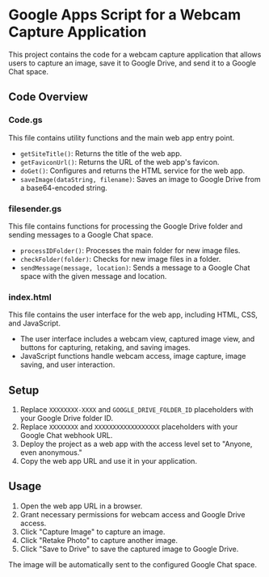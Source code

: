 # Google Apps Script for a Webcam Capture Application

This project contains the code for a webcam capture application that allows users to capture an image, save it to Google Drive, and send it to a Google Chat space.

## Code Overview

### Code.gs

This file contains utility functions and the main web app entry point.

- `getSiteTitle()`: Returns the title of the web app.
- `getFaviconUrl()`: Returns the URL of the web app's favicon.
- `doGet()`: Configures and returns the HTML service for the web app.
- `saveImage(dataString, filename)`: Saves an image to Google Drive from a base64-encoded string.

### filesender.gs

This file contains functions for processing the Google Drive folder and sending messages to a Google Chat space.

- `processIDFolder()`: Processes the main folder for new image files.
- `checkFolder(folder)`: Checks for new image files in a folder.
- `sendMessage(message, location)`: Sends a message to a Google Chat space with the given message and location.

### index.html

This file contains the user interface for the web app, including HTML, CSS, and JavaScript.

- The user interface includes a webcam view, captured image view, and buttons for capturing, retaking, and saving images.
- JavaScript functions handle webcam access, image capture, image saving, and user interaction.

## Setup

1. Replace `XXXXXXXX-XXXX` and `GOOGLE_DRIVE_FOLDER_ID` placeholders with your Google Drive folder ID.
2. Replace `XXXXXXXX` and `XXXXXXXXXXXXXXXXXX` placeholders with your Google Chat webhook URL.
3. Deploy the project as a web app with the access level set to "Anyone, even anonymous."
4. Copy the web app URL and use it in your application.

## Usage

1. Open the web app URL in a browser.
2. Grant necessary permissions for webcam access and Google Drive access.
3. Click "Capture Image" to capture an image.
4. Click "Retake Photo" to capture another image.
5. Click "Save to Drive" to save the captured image to Google Drive.

The image will be automatically sent to the configured Google Chat space.
